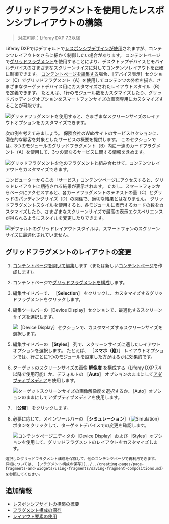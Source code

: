 # グリッドフラグメントを使用したレスポンシブレイアウトの構築
<!--TASK: Reconsider article.-->
> 対応可能：Liferay DXP 7.3以降

Liferay DXPではデフォルトで[レスポンシブデザインが使用](./building-a-responsive-site.md)されますが、コンテンツレイアウトをさらに細かく制御したい場合があります。 コンテントページで[グリッドフラグメント](../../creating-pages/page-fragments-and-widgets/using-fragments/using-layout-elements.md)を使用することにより、デスクトップデバイスとモバイルデバイスのさまざまなスクリーンサイズに対してコンテンツレイアウトを正確に制御できます。 [コンテントページを編集する](../../creating-pages/using-content-pages/adding-elements-to-content-pages.md)場合、［デバイス表示］セクション（C）でグリッドフラグメント（A）を使用してコンテンツの外枠を描き、さまざまなターゲットデバイス用にカスタマイズされたレイアウトスタイル（B）を定義できます。 たとえば、1行のモジュール数をカスタマイズしたり、グリッドパッディングオプションをスマートフォンサイズの画面専用にカスタマイズすることが可能です。

![グリッドフラグメントを使用すると、さまざまなスクリーンサイズのレイアウトオプションをカスタマイズできます。](./building-responsive-layouts-with-the-grid-fragment/images/04.png)

次の例を考えてみましょう。 保険会社のWebサイトのサービスセクションに、潜在的な顧客を対象としたサービスの概要を提供します。 このセクションでは、3つのモジュールのグリッドフラグメント（B）内に一連のカードフラグメント（A）を使用して、3つの異なるサービスに関する情報を含めます。

![グリッドフラグメントを他のフラグメントと組み合わせて、コンテンツレイアウトをカスタマイズできます。](./building-responsive-layouts-with-the-grid-fragment/images/01.png)

コンピューターからこの「サービス」コンテンツページにアクセスすると、グリッドレイアウトに期待される結果が表示されます。 ただし、スマートフォンからページにアクセスすると、各カードフラグメントのテキストの量（C）とグリッドのパッディングサイズ（D）の関係で、適切な結果とはなりません。 グリッドフラグメントスタイルを使用すると、各モジュールに表示するカードの数をカスタマイズしたり、さまざまなスクリーンサイズで最高の表示エクスペリエンスが得られるようにスタイルを変更したりできます。

![デフォルトのグリッドレイアウトスタイルは、スマートフォンのスクリーンサイズに最適化されていません。](./building-responsive-layouts-with-the-grid-fragment/images/02.png)

<a name="modifying-the-layout-of-the-grid-fragment" />

## グリッドフラグメントのレイアウトの変更

1. [コンテントページを開いて編集](../../creating-pages/using-content-pages/adding-elements-to-content-pages.md)します（または新しい[コンテントページ](./../../creating-pages/adding-pages/adding-a-page-to-a-site.md)を作成します）。
1. コンテントページで[グリッドフラグメントを構成](../../creating-pages/page-fragments-and-widgets/using-fragments/using-layout-elements.md)します。
1. 編集サイドバーで、 ［**Selection**］ をクリックし、カスタマイズするグリッドフラグメントをクリックします。
1. 編集ツールバーの［Device Display］セクションで、最適化するスクリーンサイズを選択します。

    ![［Device Display］セクションで、カスタマイズするスクリーンサイズを選択します。](./building-responsive-layouts-with-the-grid-fragment/images/06.png)

1. 編集サイドバーの ［**Styles**］ 列で、スクリーンサイズに適したレイアウトオプションを選択します。  たとえば、 ［**スマホ（縦**）］ レイアウトオプションでは、行ごとに1つのモジュールを設定した方がはるかに効果的です。
1. ターゲットのスクリーンサイズの画像 **解像度** を構成する（Liferay DXP 7.4以降で使用可能）か、デフォルトの ［**Auto**］ オプションのままにして[アダプティブメディア](../../../content-authoring-and-management/documents-and-media/publishing-and-sharing/serving-device-and-screen-optimized-media/how-adaptive-media-works.md)を使用します。

    ![ターゲットスクリーンサイズの画像解像度を選択するか、［Auto］オプションのままにしてアダプティブメディアを使用します。](./building-responsive-layouts-with-the-grid-fragment/images/05.png)

1. ［**公開**］ をクリックします。
1. 必要に応じて、メインツールバーの ［**シミュレーション**］（![Simulation](../../../images/icon-simulation.png)）ボタンをクリックして、ターゲットデバイスでの変更を確認します。

    ![コンテンツページエディタの［Device Display］および［Styles］オプションを使用して、グリッドフラグメントのレイアウトをカスタマイズします。](./building-responsive-layouts-with-the-grid-fragment/images/03.gif)

```{tip}
選択したグリッドフラグメント構成を保存して、他のコンテンツページで再利用できます。 詳細については、 [フラグメント構成の保存](../../creating-pages/page-fragments-and-widgets/using-fragments/saving-fragment-compositions.md) を参照してください。
```

<a name="additional-information" />

## 追加情報

- [レスポンシブサイトの構築の概要](./building-a-responsive-site.md)
- [フラグメント構成の保存](../../creating-pages/page-fragments-and-widgets/using-fragments/saving-fragment-compositions.md)
- [レイアウト要素の使用](../../creating-pages/page-fragments-and-widgets/using-fragments/using-layout-elements.md)
